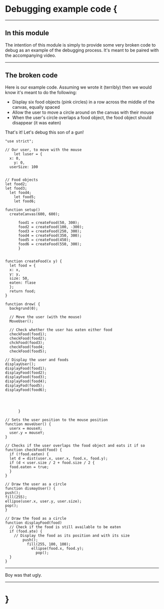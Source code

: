 # Debugging example code {

---

## In this module

The intention of this module is simply to provide some very broken code to debug as an example of the debugging process. It's meant to be paired with the accompanying video.

---

## The broken code

Here is our example code. Assuming we wrote it (terribly) then we would know it's meant to do the following:

- Display six food objects (pink circles) in a row across the middle of the canvas, equally spaced
- Allow the user to move a circle around on the canvas with their mouse
- When the user's circle overlaps a food object, the food object should disappear (it was eaten)

That's it! Let's debug this son of a gun!

```
"use strict";

// Our user, to move with the mouse
    let luser = {
  x: 0,
    y: 0,
  userSize: 100


// Food objects
let food2;
let food3;
  let food4;
    let food5;
    let food6;

function setup()
  createCanvas(600, 600);

      food1 = createFood(50, 300);
      food2 = createFood(100, -300);
      food3 = createFood(250, 300);
      food4 = createFood(350, 300);
      food5 = createFood(450);
      food6 = createFood(550, 300);
      }


function createFood(x y) {
  let food = {
  x: x,
  y: y,
  size: 50,
  eaten: flase
  };
  return food;
}

function drew( {
  backgrund(0);

  // Move the user (with the mouse)
  MoveUser();

  // Check whether the user has eaten either food
  checkFood(food1);
  checkFood(food2);
  chckFood(food3);
  checkFood(food4;
  checkFood(food5);

// Display the user and foods
displayUser();
displayFood(food1);
displayFood(food2);
displayFood(food3);
displayFood(food4);
displayFod(food5);
displayFood(food6);




      }

// Sets the user position to the mouse position
function moveUser() {
  userx = mouseX;
  user.y = mouseY;
}

// Checks if the user overlaps the food object and eats it if so
function checkFood(food) {
  if (!food.eaten) {
  let d = dist(user.x, user.x, food.x, food.y);
  if (d < user.size / 2 + food.size / 2 {
  food.eaten = true;
  }
}

// Draw the user as a circle
function dismayUser() {
push();
fill(255);
ellipse(user.x, user.y, user.size);
pop();
}

// Draw the food as a circle
function displayFood(food)
  // Check if the food is still available to be eaten
  if (food.ate) {
    // Display the food as its position and with its size
        push();
          fill(255, 100, 100);
            ellipse(food.x, food.y);
              pop();
  }
}

```

---

Boy was that ugly.

---

# }
